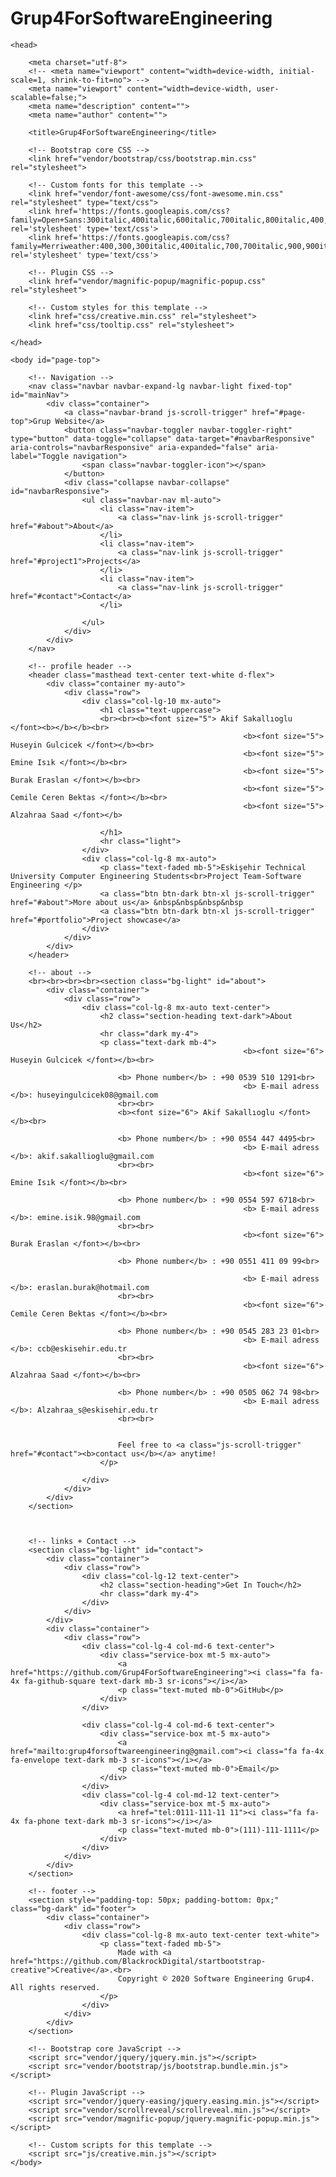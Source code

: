# Grup4ForSoftwareEngineering

<!DOCTYPE html>
<html lang="en">

	<head>

		<meta charset="utf-8">
		<!-- <meta name="viewport" content="width=device-width, initial-scale=1, shrink-to-fit=no"> -->
		<meta name="viewport" content="width=device-width, user-scalable=false;">
		<meta name="description" content="">
		<meta name="author" content="">

		<title>Grup4ForSoftwareEngineering</title>

		<!-- Bootstrap core CSS -->
		<link href="vendor/bootstrap/css/bootstrap.min.css" rel="stylesheet">

		<!-- Custom fonts for this template -->
		<link href="vendor/font-awesome/css/font-awesome.min.css" rel="stylesheet" type="text/css">
		<link href='https://fonts.googleapis.com/css?family=Open+Sans:300italic,400italic,600italic,700italic,800italic,400,300,600,700,800' rel='stylesheet' type='text/css'>
		<link href='https://fonts.googleapis.com/css?family=Merriweather:400,300,300italic,400italic,700,700italic,900,900italic' rel='stylesheet' type='text/css'>

		<!-- Plugin CSS -->
		<link href="vendor/magnific-popup/magnific-popup.css" rel="stylesheet">

		<!-- Custom styles for this template -->
		<link href="css/creative.min.css" rel="stylesheet">
		<link href="css/tooltip.css" rel="stylesheet">

	</head>

	<body id="page-top">

		<!-- Navigation -->
		<nav class="navbar navbar-expand-lg navbar-light fixed-top" id="mainNav">
			<div class="container">
				<a class="navbar-brand js-scroll-trigger" href="#page-top">Grup Website</a>
				<button class="navbar-toggler navbar-toggler-right" type="button" data-toggle="collapse" data-target="#navbarResponsive" aria-controls="navbarResponsive" aria-expanded="false" aria-label="Toggle navigation">
					<span class="navbar-toggler-icon"></span>
				</button>
				<div class="collapse navbar-collapse" id="navbarResponsive">
					<ul class="navbar-nav ml-auto">
						<li class="nav-item">
							<a class="nav-link js-scroll-trigger" href="#about">About</a>
						</li>
						<li class="nav-item">
							<a class="nav-link js-scroll-trigger" href="#project1">Projects</a>
						</li>
						<li class="nav-item">
							<a class="nav-link js-scroll-trigger" href="#contact">Contact</a>
						</li>
						
					</ul>
				</div>
			</div>
		</nav>

		<!-- profile header -->
		<header class="masthead text-center text-white d-flex">
			<div class="container my-auto">
				<div class="row">
					<div class="col-lg-10 mx-auto">
						<h1 class="text-uppercase">
						<br><br><b><font size="5"> Akif Sakallıoglu </font><b></b></b><br>
                                                        <b><font size="5"> Huseyin Gulcicek </font></b><br>
                                                        <b><font size="5"> Emine Isık </font></b><br>
                                                        <b><font size="5"> Burak Eraslan </font></b><br>
                                                        <b><font size="5"> Cemile Ceren Bektas </font></b><br>
                                                        <b><font size="5"> Alzahraa Saad </font></b>

						</h1>
						<hr class="light">
					</div>
					<div class="col-lg-8 mx-auto">
						<p class="text-faded mb-5">Eskişehir Technical University Computer Engineering Students<br>Project Team-Software Engineering </p>
						<a class="btn btn-dark btn-xl js-scroll-trigger" href="#about">More about us</a> &nbsp&nbsp&nbsp&nbsp
						<a class="btn btn-dark btn-xl js-scroll-trigger" href="#portfolio">Project showcase</a>
					</div>
				</div>
			</div>
		</header>

		<!-- about -->
		<br><br><br><br><section class="bg-light" id="about">
			<div class="container">
				<div class="row">
					<div class="col-lg-8 mx-auto text-center">
						<h2 class="section-heading text-dark">About Us</h2>
						<hr class="dark my-4">
						<p class="text-dark mb-4">
                                                        <b><font size="6"> Huseyin Gulcicek </font></b><br>
							
							<b> Phone number</b> : +90 0539 510 1291<br>
                                                        <b> E-mail adress </b>: huseyingulcicek08@gmail.com 
							<br><br>
							<b><font size="6"> Akif Sakallıoglu </font></b><br>
							
							<b> Phone number</b> : +90 0554 447 4495<br>
                                                        <b> E-mail adress </b>: akif.sakallioglu@gmail.com
							<br><br>
                                                        <b><font size="6"> Emine Isık </font></b><br>
							
							<b> Phone number</b> : +90 0554 597 6718<br>
                                                        <b> E-mail adress </b>: emine.isik.98@gmail.com 
							<br><br>
                                                        <b><font size="6"> Burak Eraslan </font></b><br>
							
							<b> Phone number</b> : +90 0551 411 09 99<br>

                                                        <b> E-mail adress </b>: eraslan.burak@hotmail.com
							<br><br>
                                                        <b><font size="6"> Cemile Ceren Bektas </font></b><br>
							
							<b> Phone number</b> : +90 0545 283 23 01<br>
                                                        <b> E-mail adress </b>: ccb@eskisehir.edu.tr
							<br><br>
                                                        <b><font size="6"> Alzahraa Saad </font></b><br>
							
							<b> Phone number</b> : +90 0505 062 74 98<br>
                                                        <b> E-mail adress </b>: Alzahraa_s@eskisehir.edu.tr
							<br><br>


							Feel free to <a class="js-scroll-trigger" href="#contact"><b>contact us</b></a> anytime!
						</p>
						
					</div>
				</div>
			</div>
		</section>

		

		<!-- links + Contact -->
		<section class="bg-light" id="contact">
			<div class="container">
				<div class="row">
					<div class="col-lg-12 text-center">
						<h2 class="section-heading">Get In Touch</h2>
						<hr class="dark my-4">
					</div>
				</div>
			</div>
			<div class="container">
				<div class="row">
					<div class="col-lg-4 col-md-6 text-center">
						<div class="service-box mt-5 mx-auto">
							<a href="https://github.com/Grup4ForSoftwareEngineering"><i class="fa fa-4x fa-github-square text-dark mb-3 sr-icons"></i></a>
							<p class="text-muted mb-0">GitHub</p>
						</div>
					</div>
					
					<div class="col-lg-4 col-md-6 text-center">
						<div class="service-box mt-5 mx-auto">
							<a href="mailto:grup4forsoftwareengineering@gmail.com"><i class="fa fa-4x fa-envelope text-dark mb-3 sr-icons"></i></a>
							<p class="text-muted mb-0">Email</p>
						</div>
					</div>
					<div class="col-lg-4 col-md-12 text-center">
						<div class="service-box mt-5 mx-auto">
							<a href="tel:0111-111-11 11"><i class="fa fa-4x fa-phone text-dark mb-3 sr-icons"></i></a>
							<p class="text-muted mb-0">(111)-111-1111</p>
						</div>
					</div>
				</div>
			</div>
		</section>

		<!-- footer -->
		<section style="padding-top: 50px; padding-bottom: 0px;" class="bg-dark" id="footer">
			<div class="container">
				<div class="row">
					<div class="col-lg-8 mx-auto text-center text-white">
						<p class="text-faded mb-5">
							Made with <a href="https://github.com/BlackrockDigital/startbootstrap-creative">Creative</a>.<br>
							Copyright © 2020 Software Engineering Grup4. All rights reserved.
						</p>
					</div>
				</div>
			</div>
		</section>

		<!-- Bootstrap core JavaScript -->
		<script src="vendor/jquery/jquery.min.js"></script>
		<script src="vendor/bootstrap/js/bootstrap.bundle.min.js"></script>

		<!-- Plugin JavaScript -->
		<script src="vendor/jquery-easing/jquery.easing.min.js"></script>
		<script src="vendor/scrollreveal/scrollreveal.min.js"></script>
		<script src="vendor/magnific-popup/jquery.magnific-popup.min.js"></script>

		<!-- Custom scripts for this template -->
		<script src="js/creative.min.js"></script>
	</body>

</html>

